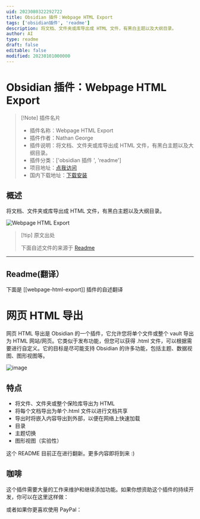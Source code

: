 ```yaml
---
uid: 2023080322292722
title: Obsidian 插件：Webpage HTML Export
tags: ['obsidian插件', 'readme']
description: 将文档、文件夹或库导出成 HTML 文件，有黑白主题以及大纲目录。
author: AI
type: readme
draft: false
editable: false
modified: 20230101000000
---
```


# Obsidian 插件：Webpage HTML Export

> [!Note] 插件名片
> - 插件名称：Webpage HTML Export
> - 插件作者：Nathan George
> - 插件说明：将文档、文件夹或库导出成 HTML 文件，有黑白主题以及大纲目录。
> - 插件分类：['obsidian 插件 ', 'readme']
> - 项目地址：[点我访问](https://github.com/KosmosisDire/obsidian-webpage-export)
> - 国内下载地址：[下载安装](https://pkmer.cn/products/plugin/pluginMarket/?webpage-html-export)

## 概述

将文档、文件夹或库导出成 HTML 文件，有黑白主题以及大纲目录。

![Webpage HTML Export](https://cdn.pkmer.cn/covers/webpage-html-export.png!pkmer)

> [!tip] 原文出处
>
>下面自述文件的来源于 [Readme](https://ghproxy.net/https://raw.githubusercontent.com/KosmosisDire/obsidian-webpage-export/master/README.md)
>

---

## Readme(翻译）

下面是 [[webpage-html-export]] 插件的自述翻译

# 网页 HTML 导出

网页 HTML 导出是 Obsidian 的一个插件，它允许您将单个文件或整个 vault 导出为 HTML 网站/网页。它类似于发布功能，但您可以获得 .html 文件，可以根据需要进行自定义。它的目标是尽可能支持 Obsidian 的许多功能，包括主题、数据视图、图形视图等。

![image](https://github.com/KosmosisDire/obsidian-webpage-export/assets/39423700/06d37659-df82-415e-9244-99877ce1924e)

## 特点

- 将文件、文件夹或整个保险库导出为 HTML
- 将每个文档导出为单个.html 文件以进行文档共享
- 导出时将嵌入内容导出到外部，以便在网络上快速加载
- 目录
- 主题切换
- 图形视图（实验性）

这个 README 目前正在进行翻新。更多内容即将到来 :)

## 咖啡

这个插件需要大量的工作来维护和继续添加功能。如果你想资助这个插件的持续开发，你可以在这里这样做：

或者如果你更喜欢使用 PayPal：
